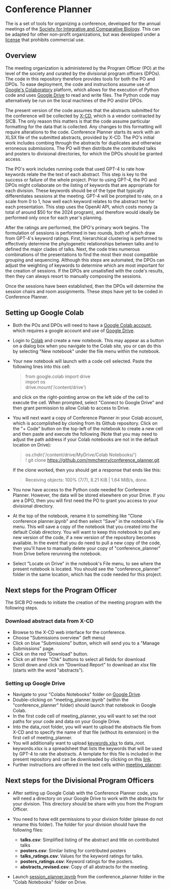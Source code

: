# Conference Planner

The is a set of tools for organizing a conference, developed for the annual meetings of the [Society for Integrative and Comparative Biology](https://sicb.org). 
This can be adapted for other non-profit organizations, but was developed under a [license](LICENSE) that prohibits commercial use.

## Overview 

The meeting organization is administered by the Program Officer (PO) at the level of the society and curated by the divisional program officers (DPOs). 
The code in this repository therefore provides tools for both the PO and DPOs.
To ease deployment, the code and instructions assume use of [Google's Colaboratory](https://colab.research.google.com) platform, which allows for the execution of Python code and uses [Google Drive](https://drive.google.com) to read and write files. 
The Python code may alternatively be run on the local machines of the PO and/or DPOs. 

The present version of the code assumes that the abstracts submitted for the conference will be collected by [X-CD](https://www.x-cd.com), which is a vendor contracted by SICB.
The only reason this matters is that the code assume particular formatting for the data that is collected. 
Any changes to this formatting will require alterations to the code.
Conference Planner starts its work with an XLSX file of the submitted abstracts, provided by X-CD.
The PO's initial work includes combing through the abstracts for duplicates and otherwise erroneous submissions. 
The PO will then distribute the contributed talks and posters to divisional directories, for which the DPOs should be granted access. 

The PO's work includes running code that used GPT-4 to rate how keywords relate the the text of each abstract.
This step is key to the success or failure of the whole project. 
Prior to using GPT-4, the PO and DPOs might collaborate on the listing of keywords that are appropriate for each division. 
These keywords should be of the type that typically differentiates sessions at the meeting.
GPT-4 will be prompted to rate, on a scale from 0 to 1, how well each keyword relates to the abstract text for each presentation.
This step uses the OpenAI API, which costs money (a total of around $50 for the 2024 program), and therefore would ideally be performed only once for each year's planning.

After the ratings are performed, the DPO's primary work begins.
The formulation of sessions is performed in two rounds, both of which draw from GPT-4's keyword ratings.
First, hierarchical clustering is performed to effectively determine the phylogenetic relationships between talks and to defined the major clades of talks.
Next, the code tries numerous combinations of the presentations to find the most their most compatible grouping and sequencing.
Although this steps are automated, the DPOs can adjust the weighting of keywords to determine which are most important for the creation of sessions.
If the DPOs are unsatisfied with the code's results, then they can always resort to manually composing the sessions.

Once the sessions have been established, then the DPOs will determine the session chairs and room assignments. These steps have yet to be coded in Conference Planner.

## Setting up Google Colab

- Both the POs and DPOs will need to have a [Google Colab account](https://colab.research.google.com), which requires a google account and use of [Google Drive](https://drive.google.com).

- Login to [Colab](https://colab.research.google.com) and create a new notebook. This may appear as a button on a dialog box when you navigate to the Colab site, you or can do this by selecting "New notebook" under the file menu within the notebook.

- Your new notebook will launch with a code cell selected. Paste the following lines into this cell:
    > from google.colab import drive \
    import os \
    drive.mount('/content/drive')
    
    and click on the right-pointing arrow on the left side of the cell to execute the cell.
    When prompted, select "Connect to Google Drive" and then grant permission to allow Colab to access to Drive.

- You will next want a copy of Conference Planner in your Colab account, which is accomplished by cloning from its Github repository. Click on the "+ Code" button on the top-left of the notebook to create a new cell and then paste and execute the following (Note that you may need to adjust the path address if your Colab notebooks are not in the default location on Drive):
    > os.chdir('/content/drive/MyDrive/Colab Notebooks/') \
    ! git clone https://github.com/mmchenry/conference_planner.git

    If the clone worked, then you should get a response that ends like this:
    > Receiving objects: 100% (7/7), 8.21 KiB | 1.64 MiB/s, done.

- You now have access to the Python code needed for Conference Planner. 
However, the data will be stored elsewhere on your Drive. 
If you are a DPO, then you will first need the PO to grant you access to your divisional directory.

- At the top of the notebook, rename it to something like "Clone conference planner.ipynb" and then select "Save" in the notebook's File menu. 
This will save a copy of the notebook that you created into the default Colab directory. 
You will want to keep this notebook to pull any new version of the code, if a new version of the repository becomes available.
In the event that you do need to pull a new copy of the code, then you'll have to manually delete your copy of "conference_planner" from Drive before rerunning the notebook.

- Select "Locate on Drive" in the notebook's File menu, to see where the present notebook is located. 
You should see the "conference_planner" folder in the same location, which has the code needed for this project.

## Next steps for the Program Officer

The SICB PO needs to initiate the creation of the meeting program with the following steps.

### Download abstract data from X-CD

- Browse to the X-CD web interface for the conference.
- Choose "Submissions overview" (left menu)
- Click on blue "Submissions" button, which will send you to a "Manage Submissions" page.
- Click on the red "Download" button.
- Click on all three "Chk" buttons to select all fields for download
- Scroll down and click on "Download Report" to download an xlsx file (starts with the word "abstracts").

### Setting up Google Drive

- Navigate to your "Colabs Notebooks" folder on [Google Drive](https://drive.google.com).
- Double-clicking on "meeting_planner.ipynb" (within the "conference_planner" folder) should launch that notebook in Google Colab.
- In the first code cell of meeting_planner, you will want to set the root paths for your code and data on your Google Drive. 
- Into the data_root folder, you will want to upload the abstracts file from X-CD and to specify the name of that file (without its extension) in the first cell of meeting_planner.
- You will additionally want to upload [keywords.xlsx](https://github.com/mmchenry/conference_planner/blob/main/keywords.xlsx) to data_root. 
keywords.xlsx is a spreadsheet that lists the keywords that will be used by GPT-4 to rate the abstracts. 
A template for this file is included in the present repository and can be downloaded by clicking on this [link](https://github.com/mmchenry/conference_planner/blob/main/keywords.xlsx). 
- Further instructions are offered in the text cells within [meeting_planner](meeting_planner.ipynb).

## Next steps for the Divisional Program Officers

- After setting up Google Colab with the Conference Planner code, you will need a directory on your Google Drive to work with the abstracts for your division. This directory should be share with you from the Program Officer.

- You need to have edit permissions to your division folder (please do not rename this folder). 
The folder for your division should have the following files: 

    - **talks.csv**: Simplified listing of the abstract and title on contributed talks
    - **posters.csv**: Similar listing for contributed posters
    - **talks_ratings.csv**: Values for the keyword ratings for talks.
    - **posters_ratings.csv**: Keyword ratings for the posters.
    - **abstracts_revised.csv**: Copy of all abstracts for the meeting.

- Launch [session_planner.ipynb](session_planner.ipynb) from the conference_planner folder in the "Colab Notebooks" folder on Drive.





<!-- 1. [Group abstracts into sessions of 6-8 talks](docs/session_making.md).
1. [Scheduling:Assign each session to a date, time, and room.](docs/scheduling.md) -->
<!-- 1. [Upload resulting schedule to the X-CD database.](docs/download_upload.md). -->

<!-- ## Directory structure

The root path should include the following directories. Within each, there is a subdirectory for the year of the meeting to be organized:

- **source_data:** Has the downloaded abstracts xlsx file (e.g., "abstracts_123852.xlsx") and the list of keywords for each division ("keywords.xls").
- **intermediate_data:** Location for needed data files generated as part of the processing of the data.
- **output_data:** Files needed to compose the program saved here.


## Operating the code -->




